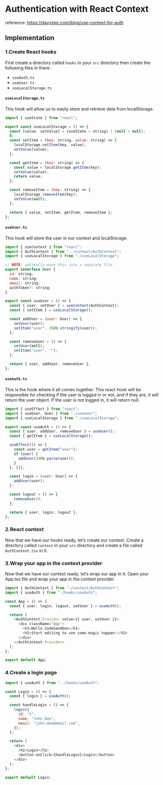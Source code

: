 # Authentication with React Context

reference: <https://dayvster.com/blog/use-context-for-auth>

## Implementation

### 1.Create React hooks

First create a directory called `hooks` in your `src` directory then create the following files in there:

- `useAuth.ts`
- `useUser.ts`
- `useLocalStorage.ts`

#### `useLocalStorage.ts`

This hook will allow us to easily store and retrieve data from localStorage.

```javascript
import { useState } from "react";

export const useLocalStorage = () => {
  const [value, setValue] = (useState < string) | (null > null);
  ß;
  const setItem = (key: string, value: string) => {
    localStorage.setItem(key, value);
    setValue(value);
  };

  const getItem = (key: string) => {
    const value = localStorage.getItem(key);
    setValue(value);
    return value;
  };

  const removeItem = (key: string) => {
    localStorage.removeItem(key);
    setValue(null);
  };

  return { value, setItem, getItem, removeItem };
};
```

#### `useUser.ts`

This hook will store the user in our context and localStorage.

```javascript
import { useContext } from "react";
import { AuthContext } from "../context/AuthContext";
import { useLocalStorage } from "./useLocalStorage";

// NOTE: optimally move this into a separate file
export interface User {
  id: string;
  name: string;
  email: string;
  authToken?: string;
}

export const useUser = () => {
  const { user, setUser } = useContext(AuthContext);
  const { setItem } = useLocalStorage();

  const addUser = (user: User) => {
    setUser(user);
    setItem("user", JSON.stringify(user));
  };

  const removeUser = () => {
    setUser(null);
    setItem("user", "");
  };

  return { user, addUser, removeUser };
};
```

#### `useAuth.ts`

This is the hook where it all comes together. This react hook will be responsible for checking if the user is logged in or not, and if they are, it will return the user object. If the user is not logged in, it will return null.

```javascript
import { useEffect } from "react";
import { useUser, User } from "./useUser";
import { useLocalStorage } from "./useLocalStorage";

export const useAuth = () => {
  const { user, addUser, removeUser } = useUser();
  const { getItem } = useLocalStorage();

  useEffect(() => {
    const user = getItem("user");
    if (user) {
      addUser(JSON.parse(user));
    }
  }, []);

  const login = (user: User) => {
    addUser(user);
  };

  const logout = () => {
    removeUser();
  };

  return { user, login, logout };
};
```

### 2.React context

Now that we have our hooks ready, let’s create our context. Create a directory called `context` in your `src` directory and create a file called `AuthContext.tsx` in it.

### 3.Wrap your app in the context provider

Now that we have our context ready, let’s wrap our app in it. Open your App.tsx file and wrap your app in the context provider.

```javascript
import { AuthContext } from "./context/AuthContext";
import { useAuth } from "./hooks/useAuth";

const App = () => {
  const { user, login, logout, setUser } = useAuth();

  return (
    <AuthContext.Provider value={{ user, setUser }}>
      <div className="App">
        <h1>Hello CodeSandbox</h1>
        <h2>Start editing to see some magic happen!</h2>
      </div>
    </AuthContext.Provider>
  );
};

export default App;
```

### 4.Create a login page

```javascript
import { useAuth } from "../hooks/useAuth";

const Login = () => {
  const { login } = useAuth();

  const handleLogin = () => {
    login({
      id: "1",
      name: "John Doe",
      email: "john.doe@email.com",
    });
  };

  return (
    <div>
      <h1>Login</h1>
      <button onClick={handleLogin}>Login</button>
    </div>
  );
};

export default Login;
```
